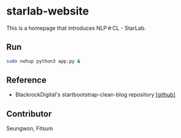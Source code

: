 # starlab-website

This is a homepage that introduces NLP☆CL - StarLab.

## Run
```bash
sudo nohup python3 app.py &
```

## Reference

* BlackrockDigital's startbootstrap-clean-blog repository [[github]](https://github.com/BlackrockDigital/startbootstrap-clean-blog)


## Contributor

Seungwon, Fitsum
